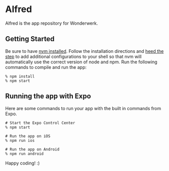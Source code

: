 # Alfred
Alfred is the app repository for Wonderwerk.

## Getting Started
Be sure to have [nvm installed](https://github.com/nvm-sh/nvm). Follow the installation directions and [heed the step](https://github.com/nvm-sh/nvm#deeper-shell-integration) to add additional configurations to your shell so that nvm will automatically use the correct version of node and npm. Run the following commands to compile and run the app:
```
% npm install
% npm start
```

## Running the app with Expo
Here are some commands to run your app with the built in commands from Expo.
```
# Start the Expo Control Center
% npm start

# Run the app on iOS
% npm run ios

# Run the app on Android
% npm run android
```

Happy coding! :)
